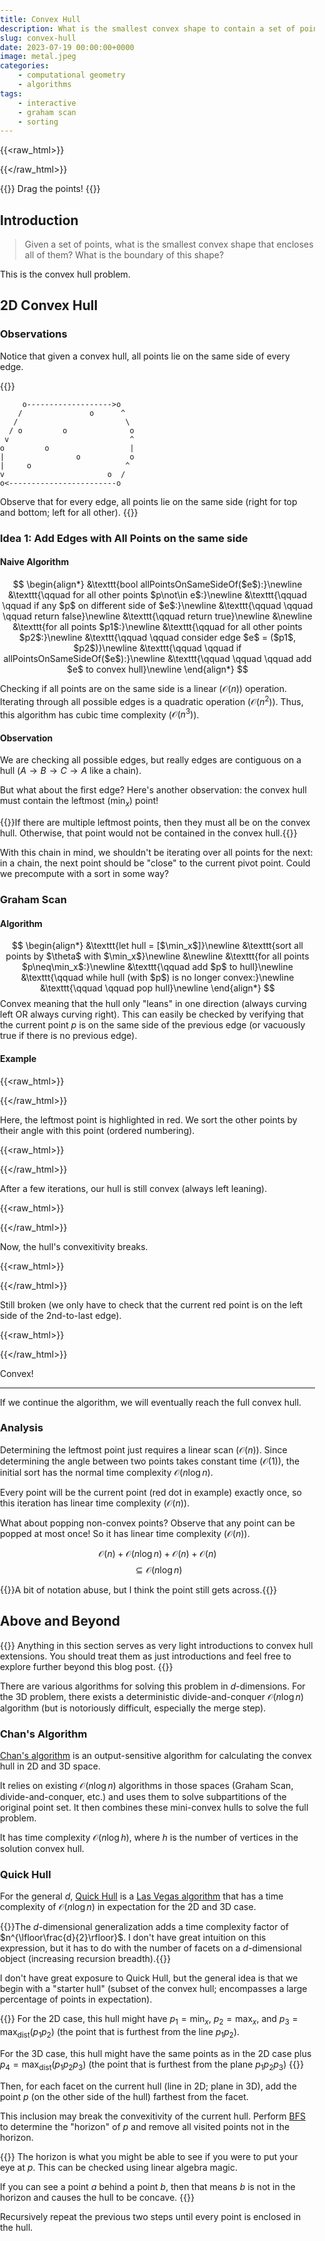 ```yaml
---
title: Convex Hull
description: What is the smallest convex shape to contain a set of points?
slug: convex-hull
date: 2023-07-19 00:00:00+0000
image: metal.jpeg
categories:
    - computational geometry
    - algorithms
tags:
    - interactive
    - graham scan
    - sorting
---
```


{{<raw_html>}}
<style>
html, body {
  margin: 0;
  padding: 0;
  top: 0.5px;
  bottom: 0.5px;
  width: 100%;
  height: 100%;
}

canvas {
  width: 100%;
  height: 100%;
}
</style>
<html>
  <meta name="viewport" content="user-scalable=0">
  <head>
    <link rel="stylesheet" href="css/style.css">
    <script type="text/javascript" src="js/canvas.js"></script>
  </head>
  <body onload="init();" onresize="updateDimensions();">
    <canvas id="canvas"></canvas>
  </body>
</html>

<script>
const NUM_EX = 5;
function init() {
  window.canvas = document.getElementById("canvas");
  window.ex = Array.from({length: NUM_EX}, (_, i) => document.getElementById("ex" + i));
  window.ctx = window.canvas.getContext("2d");

  window.pts = Array.from({length: 10}, () => [Math.random(), Math.random()]);
      
  window.canvas.addEventListener("mousemove", onMouseMove, true);
  window.canvas.addEventListener("mouseup", onMouseUp, true);
  window.canvas.addEventListener("mousedown", onMouseDown, true);
  window.canvas.addEventListener("mouseleave", onMouseLeave, true);
  window.canvas.addEventListener("mouseenter", onMouseEnter, true);

  window.mouseX = 0;
  window.mouseY = 0;
  window.mouseDown = false;
  window.mousePt = null;
  window.mouseInFrame = false;
  updateConvexHull();
  updateDimensions();
}

function onMouseMove() {
  window.mouseInFrame = true;
  let mouseX = window.event.clientX - window.canvas.getBoundingClientRect().left;
  let mouseY = window.event.clientY - window.canvas.getBoundingClientRect().top;
  if (window.mousePt !== null) {
    let scaledDiff = windowUnscalePt([mouseX - window.mouseX, mouseY - window.mouseY]);
    window.pts[window.mousePt][0] += scaledDiff[0];
    window.pts[window.mousePt][1] += scaledDiff[1];
    updateConvexHull();
  }
  window.mouseX = mouseX;
  window.mouseY = mouseY;
  redraw();
}

function onMouseDown() {
  window.mouseDown = true;
  let minDist = Infinity;
  window.pts.forEach((pt, i) => {
    let scaledPt = windowScalePt(pt);
    let dist = Math.pow(window.mouseX - scaledPt[0], 2) + Math.pow(window.mouseY - scaledPt[1], 2);
    if (dist <= Math.pow(window.dot_dim, 2) && dist <= minDist) {
      window.mousePt = i;
      minDist = dist;
    }
  });
  onMouseMove();
}

function onMouseUp() {
  window.mouseDown = false;
  window.mousePt = null;
  redraw();
}

function onMouseLeave() {
  window.mouseInFrame = false;
  onMouseUp();
}

function onMouseEnter() {
  window.mouseInFrame = true;
}

function redraw() {
  window.ctx.clearRect(0, 0, window.canvas.width, window.canvas.height);
  window.ctx.fillStyle = 'white';
  window.ctx.strokeStyle = 'white';
  window.ctx.lineWidth = window.mouseInFrame ? 2 : 1;
  window.ctx.strokeRect(0, 0, window.canvas.width, window.canvas.height);
  window.ctx.lineWidth = 1;

  window.pts.forEach(pt => {
    window.ctx.beginPath();
    let scaledPt = windowScalePt(pt);
    window.ctx.arc(scaledPt[0], scaledPt[1], window.dot_dim, 0, 2 * Math.PI);
    window.ctx.stroke();
    if (Math.pow(window.mouseX - scaledPt[0], 2)
      + Math.pow(window.mouseY - scaledPt[1], 2) <= Math.pow(window.dot_dim, 2)) {
      window.ctx.fill();
    }
  });

  window.ctx.beginPath();
  let scaledStart = windowScalePt(window.ch[0]);
  window.ctx.moveTo(scaledStart[0], scaledStart[1]);
  for (let i = 1; i < window.ch.length; i++) {
    let scaledStart = windowScalePt(window.ch[i]);
    window.ctx.lineTo(scaledStart[0], scaledStart[1]);
  }
  window.ctx.closePath();

  window.ctx.fillStyle = "rgba(255, 0, 0, 0.2)";
  window.ctx.fill();
  for (let i = 0; i < NUM_EX; i++) {
    window["ex" + i + "redraw"]();
  }
}

function updateDimensions() {
  window.width = window.canvas.getBoundingClientRect().width;
  window.height = window.width / 3;
  window.canvas.width = window.width;
  window.canvas.height = window.height;
  window.dot_dim = window.width > 600 ? 6 : 5;
  for (let i = 0; i < NUM_EX; i++) {
    window.ex[i].width = window.width;
    window.ex[i].height = window.height;
  }
  redraw();
}

function updateConvexHull() {
  let min_elem = window.pts.reduce(
    (min, p) => p[0] < min[0] ? p
    : (p[0] == min[0] && p[1] < min[1] ? p
    : min), window.pts[0]
  );
  let pts = window.pts.filter(pt => pt !== min_elem)
  pts.sort((a, b) => {
    a_slope = (a[1] - min_elem[1]) / (a[0] - min_elem[0]);
    b_slope = (b[1] - min_elem[1]) / (b[0] - min_elem[0]);
    if (isNaN(a_slope)) {
        a_slope = Math.sign(a[1] - min_elem[1]) * Infinity;
    }
    if (isNaN(b_slope)) {
        b_slope = Math.sign(b[1] - min_elem[1]) * Infinity;
    }
    if (a_slope === b_slope) {
        return 0;
    }
    return a_slope - b_slope;
  });

  let ch = [min_elem];
  pts.forEach(pt => {
    if (ch.length < 2) {
      ch.push(pt);
      return;
    }
    while (ch.length > 1) {
      let a = [
        ch[ch.length - 1][0] - ch[ch.length - 2][0],
        ch[ch.length - 1][1] - ch[ch.length - 2][1]
      ];
      let b = [
        pt[0] - ch[ch.length - 1][0],
        pt[1] - ch[ch.length - 1][1]
      ];
      let det = a[0] * b[1] - b[0] * a[1];
      if (det < 0) {
        ch.pop();
      } else {
        break;
      }
    };
    ch.push(pt);
  });
  window.ch = ch;
}

function windowScalePt(pt) {
  return [pt[0] * window.canvas.width, pt[1] * window.canvas.height];
}

function windowUnscalePt(pt) {
  return [pt[0] / window.canvas.width, pt[1] / window.canvas.height];
}
</script>
{{</raw_html>}}

{{<box tip>}}
Drag the points!
{{</box>}}

## Introduction

> Given a set of points, what is the smallest convex shape that encloses all of them? What is the boundary of this shape?

This is the convex hull problem.

## 2D Convex Hull

### Observations

Notice that given a convex hull, all points lie on the same side of every edge.

{{<box info>}}
```goat
     o------------------->o
    /               o      ^
   /                        \
  / o         o              o
 v                           ^
o         o                  |
|                o           o
|     o                     ^
v                       o  /
o<------------------------o
```
Observe that for every edge, all points lie on the same side (right for top and bottom; left for all other).
{{</box>}}

### Idea 1: Add Edges with All Points on the same side

#### Naive Algorithm
$$
\begin{align*}
&\texttt{bool allPointsOnSameSideOf($e$):}\newline
&\texttt{\qquad for all other points $p\not\in e$:}\newline
&\texttt{\qquad \qquad if any $p$ on different side of $e$:}\newline
&\texttt{\qquad \qquad \qquad return false}\newline
&\texttt{\qquad return true}\newline
&\newline
&\texttt{for all points $p1$:}\newline
&\texttt{\qquad for all other points $p2$:}\newline
&\texttt{\qquad \qquad consider edge $e$ = ($p1$, $p2$)}\newline
&\texttt{\qquad \qquad if allPointsOnSameSideOf($e$):}\newline
&\texttt{\qquad \qquad \qquad add $e$ to convex hull}\newline
\end{align*}
$$

Checking if all points are on the same side is a linear ($\mathcal{O}(n)$) operation. Iterating through all possible edges is a quadratic operation ($\mathcal{O}(n^2)$). Thus, this algorithm has cubic time complexity ($\mathcal{O}(n^3)$).

#### Observation

We are checking all possible edges, but really edges are contiguous on a hull ($A\rightarrow B\rightarrow C\rightarrow A$ like a chain).

But what about the first edge? Here's another observation: the convex hull must contain the leftmost ($\min_x$) point!

{{<box info>}}If there are multiple leftmost points, then they must all be on the convex hull. Otherwise, that point would not be contained in the convex hull.{{</box>}}

With this chain in mind, we shouldn't be iterating over all points for the next: in a chain, the next point should be "close" to the current pivot point. Could we precompute with a sort in some way?

### Graham Scan
#### Algorithm
$$
\begin{align*}
&\texttt{let hull = [$\min_x$]}\newline
&\texttt{sort all points by $\theta$ with $\min_x$}\newline
&\newline
&\texttt{for all points $p\neq\min_x$:}\newline
&\texttt{\qquad add $p$ to hull}\newline
&\texttt{\qquad while hull (with $p$) is no longer convex:}\newline
&\texttt{\qquad \qquad pop hull}\newline
\end{align*}
$$
Convex meaning that the hull only "leans" in one direction (always curving left OR always curving right). This can easily be checked by verifying that the current point $p$ is on the same side of the previous edge (or vacuously true if there is no previous edge).

#### Example

{{<raw_html>}}
</style>
<html>
  <meta name="viewport" content="user-scalable=0">
  <head>
    <link rel="stylesheet" href="css/style.css">
    <script type="text/javascript" src="js/canvas.js"></script>
  </head>
  <body onload="init();" onresize="updateDimensions();">
    <canvas id="ex0"></canvas>
  </body>
</html>

<script>
function ex0redraw() {
  let canvas = window.ex[0];
  let ctx = canvas.getContext("2d");
  ctx.fillStyle = 'white';
  ctx.strokeStyle = 'white';
  ctx.clearRect(0, 0, window.canvas.width, window.canvas.height);
  ctx.strokeRect(0, 0, window.canvas.width, window.canvas.height);

  let pts = [
    [0.09349743488591489, 0.586267349659145],
    [0.40060336938038543, 0.8863856711116301],
    [0.7331262185197241, 0.851984423840718],
    [0.41631943954503126, 0.5888341099600415],
    [0.31631943954503126, 0.5288341099600415],
    [0.5151129707167391, 0.2959397175037858],
    [0.4494122161398628, 0.09309081188615609],
    [0.13235547336082165, 0.3696404944957633]
  ];

  ctx.font = (4 * window.dot_dim) + "px bold serif";
  pts.forEach((pt, i) => {
    ctx.beginPath();
    let scaledPt = windowScalePt(pt);
    ctx.arc(scaledPt[0], scaledPt[1], window.dot_dim, 0, 2 * Math.PI);
    ctx.fillStyle = 'black';
    if (i === 0) {
      ctx.fillStyle = 'red';
    }
    ctx.fill();
    ctx.fillStyle = 'white';
    if (i !== 0) {
      ctx.fillText(i, scaledPt[0], scaledPt[1])
    }
  });

  let hull = [
    pts[0]
  ];

  ctx.beginPath();
  let scaledStart = windowScalePt(hull[0]);
  ctx.moveTo(scaledStart[0], scaledStart[1]);
  for (let i = 1; i < hull.length; i++) {
    let scaledStart = windowScalePt(hull[i]);
    ctx.lineTo(scaledStart[0], scaledStart[1]);
  }
  ctx.closePath();
  ctx.stroke();
}
</script>
{{</raw_html>}}

Here, the leftmost point is highlighted in red. We sort the other points by their angle with this point (ordered numbering).

{{<raw_html>}}
</style>
<html>
  <meta name="viewport" content="user-scalable=0">
  <head>
    <link rel="stylesheet" href="css/style.css">
    <script type="text/javascript" src="js/canvas.js"></script>
  </head>
  <body onload="init();" onresize="updateDimensions();">
    <canvas id="ex1"></canvas>
  </body>
</html>

<script>
function ex1redraw() {
  let canvas = window.ex[1];
  let ctx = canvas.getContext("2d");
  ctx.fillStyle = 'white';
  ctx.strokeStyle = 'white';
  ctx.clearRect(0, 0, window.canvas.width, window.canvas.height);
  ctx.strokeRect(0, 0, window.canvas.width, window.canvas.height);

  let pts = [
    [0.09349743488591489, 0.586267349659145],
    [0.40060336938038543, 0.8863856711116301],
    [0.7331262185197241, 0.851984423840718],
    [0.41631943954503126, 0.5888341099600415],
    [0.31631943954503126, 0.5288341099600415],
    [0.5151129707167391, 0.2959397175037858],
    [0.4494122161398628, 0.09309081188615609],
    [0.13235547336082165, 0.3696404944957633]
  ];

  let hull = [
    pts[0],
    pts[1],
    pts[2],
    pts[3],
    pts[4]
  ];

  ctx.beginPath();
  let scaledStart = windowScalePt(hull[0]);
  ctx.moveTo(scaledStart[0], scaledStart[1]);
  for (let i = 1; i < hull.length; i++) {
    let scaledStart = windowScalePt(hull[i]);
    ctx.lineTo(scaledStart[0], scaledStart[1]);
  }
  ctx.stroke();

  pts.forEach((pt, i) => {
    ctx.beginPath();
    let scaledPt = windowScalePt(pt);
    ctx.arc(scaledPt[0], scaledPt[1], window.dot_dim, 0, 2 * Math.PI);
    ctx.fillStyle = 'black';
    if (i === 4) {
      ctx.fillStyle = 'red';
    }
    ctx.fill();
    ctx.fillStyle = 'white';
  });
}
</script>
{{</raw_html>}}

After a few iterations, our hull is still convex (always left leaning).

{{<raw_html>}}
</style>
<html>
  <meta name="viewport" content="user-scalable=0">
  <head>
    <link rel="stylesheet" href="css/style.css">
    <script type="text/javascript" src="js/canvas.js"></script>
  </head>
  <body onload="init();" onresize="updateDimensions();">
    <canvas id="ex2"></canvas>
  </body>
</html>

<script>
function ex2redraw() {
  let canvas = window.ex[2];
  let ctx = canvas.getContext("2d");
  ctx.fillStyle = 'white';
  ctx.strokeStyle = 'white';
  ctx.clearRect(0, 0, window.canvas.width, window.canvas.height);
  ctx.strokeRect(0, 0, window.canvas.width, window.canvas.height);


  let pts = [
    [0.09349743488591489, 0.586267349659145],
    [0.40060336938038543, 0.8863856711116301],
    [0.7331262185197241, 0.851984423840718],
    [0.41631943954503126, 0.5888341099600415],
    [0.31631943954503126, 0.5288341099600415],
    [0.5151129707167391, 0.2959397175037858],
    [0.4494122161398628, 0.09309081188615609],
    [0.13235547336082165, 0.3696404944957633]
  ];

  let hull = [
    pts[0],
    pts[1],
    pts[2],
    pts[3],
    pts[4],
    pts[5]
  ];

  ctx.beginPath();
  let scaledStart = windowScalePt(hull[0]);
  ctx.moveTo(scaledStart[0], scaledStart[1]);
  for (let i = 1; i < hull.length; i++) {
    let scaledStart = windowScalePt(hull[i]);
    ctx.lineTo(scaledStart[0], scaledStart[1]);
  }
  ctx.stroke();

  pts.forEach((pt, i) => {
    ctx.beginPath();
    let scaledPt = windowScalePt(pt);
    ctx.arc(scaledPt[0], scaledPt[1], window.dot_dim, 0, 2 * Math.PI);
    ctx.fillStyle = 'black';
    if (i === 5) {
      ctx.fillStyle = 'red';
    }
    ctx.fill();
    ctx.fillStyle = 'white';
  });
}
</script>
{{</raw_html>}}

Now, the hull's convexitivity breaks.

{{<raw_html>}}
</style>
<html>
  <meta name="viewport" content="user-scalable=0">
  <head>
    <link rel="stylesheet" href="css/style.css">
    <script type="text/javascript" src="js/canvas.js"></script>
  </head>
  <body onload="init();" onresize="updateDimensions();">
    <canvas id="ex3"></canvas>
  </body>
</html>

<script>
function ex3redraw() {
  let canvas = window.ex[3];
  let ctx = canvas.getContext("2d");
  ctx.fillStyle = 'white';
  ctx.strokeStyle = 'white';
  ctx.clearRect(0, 0, window.canvas.width, window.canvas.height);
  ctx.strokeRect(0, 0, window.canvas.width, window.canvas.height);


  let pts = [
    [0.09349743488591489, 0.586267349659145],
    [0.40060336938038543, 0.8863856711116301],
    [0.7331262185197241, 0.851984423840718],
    [0.41631943954503126, 0.5888341099600415],
    [0.31631943954503126, 0.5288341099600415],
    [0.5151129707167391, 0.2959397175037858],
    [0.4494122161398628, 0.09309081188615609],
    [0.13235547336082165, 0.3696404944957633]
  ];

  let hull = [
    pts[0],
    pts[1],
    pts[2],
    pts[3],
    pts[5]
  ];

  ctx.beginPath();
  let scaledStart = windowScalePt(hull[0]);
  ctx.moveTo(scaledStart[0], scaledStart[1]);
  for (let i = 1; i < hull.length; i++) {
    let scaledStart = windowScalePt(hull[i]);
    ctx.lineTo(scaledStart[0], scaledStart[1]);
  }
  ctx.stroke();

  pts.forEach((pt, i) => {
    ctx.beginPath();
    let scaledPt = windowScalePt(pt);
    ctx.arc(scaledPt[0], scaledPt[1], window.dot_dim, 0, 2 * Math.PI);
    ctx.fillStyle = 'black';
    if (i === 5) {
      ctx.fillStyle = 'red';
    }
    ctx.fill();
    ctx.fillStyle = 'white';
  });
}
</script>
{{</raw_html>}}

Still broken (we only have to check that the current red point is on the left side of the 2nd-to-last edge).

{{<raw_html>}}
</style>
<html>
  <meta name="viewport" content="user-scalable=0">
  <head>
    <link rel="stylesheet" href="css/style.css">
    <script type="text/javascript" src="js/canvas.js"></script>
  </head>
  <body onload="init();" onresize="updateDimensions();">
    <canvas id="ex4"></canvas>
  </body>
</html>

<script>
function ex4redraw() {
  let canvas = window.ex[4];
  let ctx = canvas.getContext("2d");
  ctx.fillStyle = 'white';
  ctx.strokeStyle = 'white';
  ctx.clearRect(0, 0, window.canvas.width, window.canvas.height);
  ctx.strokeRect(0, 0, window.canvas.width, window.canvas.height);


  let pts = [
    [0.09349743488591489, 0.586267349659145],
    [0.40060336938038543, 0.8863856711116301],
    [0.7331262185197241, 0.851984423840718],
    [0.41631943954503126, 0.5888341099600415],
    [0.31631943954503126, 0.5288341099600415],
    [0.5151129707167391, 0.2959397175037858],
    [0.4494122161398628, 0.09309081188615609],
    [0.13235547336082165, 0.3696404944957633]
  ];

  let hull = [
    pts[0],
    pts[1],
    pts[2],
    pts[5]
  ];

  ctx.beginPath();
  let scaledStart = windowScalePt(hull[0]);
  ctx.moveTo(scaledStart[0], scaledStart[1]);
  for (let i = 1; i < hull.length; i++) {
    let scaledStart = windowScalePt(hull[i]);
    ctx.lineTo(scaledStart[0], scaledStart[1]);
  }
  ctx.stroke();

  pts.forEach((pt, i) => {
    ctx.beginPath();
    let scaledPt = windowScalePt(pt);
    ctx.arc(scaledPt[0], scaledPt[1], window.dot_dim, 0, 2 * Math.PI);
    ctx.fillStyle = 'black';
    if (i === 5) {
      ctx.fillStyle = 'red';
    }
    ctx.fill();
    ctx.fillStyle = 'white';
  });
}
</script>
{{</raw_html>}}

Convex!

---

If we continue the algorithm, we will eventually reach the full convex hull.

### Analysis

Determining the leftmost point just requires a linear scan ($\mathcal{O}(n)$). Since determining the angle between two points takes constant time ($\mathcal{O}(1)$), the initial sort has the normal time complexity $\mathcal{O}(n \log n)$.

Every point will be the current point (red dot in example) exactly once, so this iteration has linear time complexity ($\mathcal{O}(n)$).

What about popping non-convex points? Observe that any point can be popped at most once! So it has linear time complexity ($\mathcal{O}(n)$).

$$\mathcal{O}(n) + \mathcal{O}(n \log n) + \mathcal{O}(n) + \mathcal{O}(n)$$ $$\subseteq\mathcal{O}(n \log n)$$

{{<box important>}}A bit of notation abuse, but I think the point still gets across.{{</box>}}

## Above and Beyond

{{<box important>}}
Anything in this section serves as very light introductions to convex hull extensions. You should treat them as just introductions and feel free to explore further beyond this blog post.
{{</box>}}

There are various algorithms for solving this problem in $d$-dimensions. For the 3D problem, there exists a deterministic divide-and-conquer $\mathcal{O}(n \log n)$ algorithm (but is notoriously difficult, especially the merge step).

### Chan's Algorithm

[Chan's algorithm](https://en.wikipedia.org/wiki/Chan%27s_algorithm) is an output-sensitive algorithm for calculating the convex hull in 2D and 3D space.

It relies on existing $\mathcal{O}(n \log n)$ algorithms in those spaces (Graham Scan, divide-and-conquer, etc.) and uses them to solve subpartitions of the original point set. It then combines these mini-convex hulls to solve the full problem.

It has time complexity $\mathcal{O}(n \log h)$, where $h$ is the number of vertices in the solution convex hull.

### Quick Hull

For the general $d$, [Quick Hull](https://en.wikipedia.org/wiki/Quickhull) is a [Las Vegas algorithm](https://en.wikipedia.org/wiki/Las_Vegas_algorithm) that has a time complexity of $\mathcal{O}(n \log n)$ in expectation for the 2D and 3D case.

{{<box info>}}The $d$-dimensional generalization adds a time complexity factor of $n^{\lfloor\frac{d}{2}\rfloor}$. I don't have great intuition on this expression, but it has to do with the number of facets on a $d$-dimensional object (increasing recursion breadth).{{</box>}}

I don't have great exposure to Quick Hull, but the general idea is that we begin with a "starter hull" (subset of the convex hull; encompasses a large percentage of points in expectation).

{{<box info>}}
For the 2D case, this hull might have $p_1=\min_x$, $p_2=\max_x$, and $p_3=\max_\text{dist}(p_1p_2)$ (the point that is furthest from the line $p_1p_2$).

For the 3D case, this hull might have the same points as in the 2D case plus $p_4=\max_\text{dist}(p_1p_2p_3)$ (the point that is furthest from the plane $p_1p_2p_3$)
{{</box>}}

Then, for each facet on the current hull (line in 2D; plane in 3D), add the point $p$ (on the other side of the hull) farthest from the facet.

This inclusion may break the convexitivity of the current hull. Perform [BFS](https://en.wikipedia.org/wiki/Breadth-first_search) to determine the "horizon" of $p$ and remove all visited points not in the horizon.

{{<box info>}}
The horizon is what you might be able to see if you were to put your eye at $p$. This can be checked using linear algebra magic.

If you can see a point $a$ behind a point $b$, then that means $b$ is not in the horizon and causes the hull to be concave.
{{</box>}}

Recursively repeat the previous two steps until every point is enclosed in the hull.
